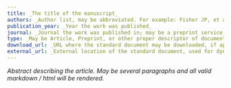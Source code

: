 ```yaml
---
title: _The title of the manuscript_
authors: _Author list, may be abbreviated. For example: Fisher JP, et al._
publication_year: _Year the work was published_
journal: _Journal the work was published in; may be a preprint service_
type: _May be Article, Preprint, or other proper descriptor of document type_
download_url: _URL where the standard document may be downloaded, if applicable_
external_url: _External location of the standard document, used for dynamic or online documents without clear file downloads_
---
```


_Abstract describing the article. May be several paragraphs and all valid markdown / html will be rendered._